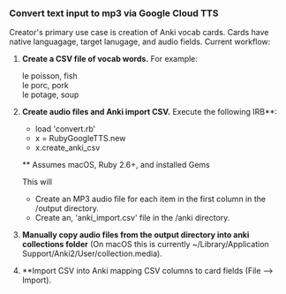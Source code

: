 ### Convert text input to mp3 via Google Cloud TTS

Creator's primary use case is creation of Anki vocab cards. Cards have native languagage, target lanugage, and audio fields. Current workflow:

1. **Create a CSV file of vocab words.** For example:

   le poisson, fish  
   le porc, pork  
   le potage, soup  

2. **Create audio files and Anki import CSV.** Execute the following IRB**:
   - load 'convert.rb'
   - x = RubyGoogleTTS.new
   - x.create_anki_csv
 
   ** Assumes macOS, Ruby 2.6+, and installed Gems

   This will 
   - Create an MP3 audio file for each item in the first column in the /output directory.
   - Create an, 'anki_import.csv' file in the /anki directory.


3. **Manually copy audio files from the output directory into anki collections folder** (On macOS this is currently ~/Library/Application Support/Anki2/User/collection.media).
4. **Import CSV into Anki mapping CSV columns to card fields (File --> Import).

